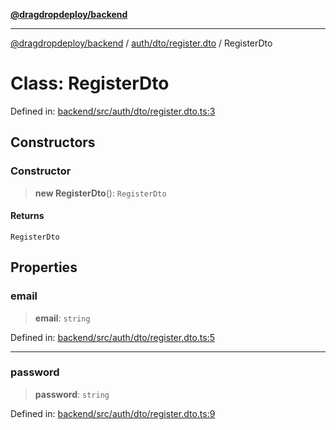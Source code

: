 [**@dragdropdeploy/backend**](../../../../README.md)

***

[@dragdropdeploy/backend](../../../../README.md) / [auth/dto/register.dto](../README.md) / RegisterDto

# Class: RegisterDto

Defined in: [backend/src/auth/dto/register.dto.ts:3](https://github.com/TomKonig/DragDropDeploy/blob/34bfcba72927c691f3e74d05ff86899c58e78bdc/backend/src/auth/dto/register.dto.ts#L3)

## Constructors

### Constructor

> **new RegisterDto**(): `RegisterDto`

#### Returns

`RegisterDto`

## Properties

### email

> **email**: `string`

Defined in: [backend/src/auth/dto/register.dto.ts:5](https://github.com/TomKonig/DragDropDeploy/blob/34bfcba72927c691f3e74d05ff86899c58e78bdc/backend/src/auth/dto/register.dto.ts#L5)

***

### password

> **password**: `string`

Defined in: [backend/src/auth/dto/register.dto.ts:9](https://github.com/TomKonig/DragDropDeploy/blob/34bfcba72927c691f3e74d05ff86899c58e78bdc/backend/src/auth/dto/register.dto.ts#L9)
